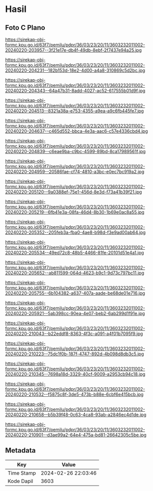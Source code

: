 # Hasil

## Foto C Plano

https://sirekap-obj-formc.kpu.go.id/63f7/pemilu/pdpr/36/03/23/20/11/3603232011002-20240220-203957--3f21e17e-db4f-49db-8ebf-2f7437e94a25.jpg

https://sirekap-obj-formc.kpu.go.id/63f7/pemilu/pdpr/36/03/23/20/11/3603232011002-20240220-204231--182b153d-18e2-4d00-a4a8-310869c5d2bc.jpg

https://sirekap-obj-formc.kpu.go.id/63f7/pemilu/pdpr/36/03/23/20/11/3603232011002-20240220-204343--64a47b31-8add-4027-ac52-617555b01d9f.jpg

https://sirekap-obj-formc.kpu.go.id/63f7/pemilu/pdpr/36/03/23/20/11/3603232011002-20240220-204513--8321a38a-e753-4355-a9ea-a9c6fb445fe7.jpg

https://sirekap-obj-formc.kpu.go.id/63f7/pemilu/pdpr/36/03/23/20/11/3603232011002-20240220-204637--c465d552-bbca-4e3a-aac6-c57e4336cbd4.jpg

https://sirekap-obj-formc.kpu.go.id/63f7/pemilu/pdpr/36/03/23/20/11/3603232011002-20240220-204839--c6eae9ba-c9bc-4599-89bd-8ca17989561f.jpg

https://sirekap-obj-formc.kpu.go.id/63f7/pemilu/pdpr/36/03/23/20/11/3603232011002-20240220-204959--20586fae-cf74-4810-a3bc-e0ec7bc919a2.jpg

https://sirekap-obj-formc.kpu.go.id/63f7/pemilu/pdpr/36/03/23/20/11/3603232011002-20240220-205120--9a0388ef-75e1-456d-8e3d-f73a41b39f21.jpg

https://sirekap-obj-formc.kpu.go.id/63f7/pemilu/pdpr/36/03/23/20/11/3603232011002-20240220-205219--6fb41e3a-08fa-46d4-8b30-1b69e0ac8a55.jpg

https://sirekap-obj-formc.kpu.go.id/63f7/pemilu/pdpr/36/03/23/20/11/3603232011002-20240220-205352--205feb3a-fba0-4ae8-b98d-f3e9ad00ab64.jpg

https://sirekap-obj-formc.kpu.go.id/63f7/pemilu/pdpr/36/03/23/20/11/3603232011002-20240220-205534--49ed72c8-48b5-4466-81fe-20101d51e4a1.jpg

https://sirekap-obj-formc.kpu.go.id/63f7/pemilu/pdpr/36/03/23/20/11/3603232011002-20240220-205652--ab811599-064d-4623-b9c1-9d73c797bc11.jpg

https://sirekap-obj-formc.kpu.go.id/63f7/pemilu/pdpr/36/03/23/20/11/3603232011002-20240220-205755--6b104382-a637-407a-aade-be68de01e716.jpg

https://sirekap-obj-formc.kpu.go.id/63f7/pemilu/pdpr/36/03/23/20/11/3603232011002-20240220-205921--5ab398cc-90ea-4e07-beb2-6ab299d1f91e.jpg

https://sirekap-obj-formc.kpu.go.id/63f7/pemilu/pdpr/36/03/23/20/11/3603232011002-20240220-210043--b22eddf8-8363-4f3c-a091-a4f01b7095f9.jpg

https://sirekap-obj-formc.kpu.go.id/63f7/pemilu/pdpr/36/03/23/20/11/3603232011002-20240220-210223--75dc1f0b-187f-4747-892d-4b098d8db3c5.jpg

https://sirekap-obj-formc.kpu.go.id/63f7/pemilu/pdpr/36/03/23/20/11/3603232011002-20240220-210345--7698a18d-3329-40cf-9009-a2953cb94c18.jpg

https://sirekap-obj-formc.kpu.go.id/63f7/pemilu/pdpr/36/03/23/20/11/3603232011002-20240220-210532--f5875c8f-3de5-473b-b88e-6cbf6e415bcb.jpg

https://sirekap-obj-formc.kpu.go.id/63f7/pemilu/pdpr/36/03/23/20/11/3603232011002-20240220-210658--b5b39f48-0c63-4ca8-93ab-a2846ec4d1de.jpg

https://sirekap-obj-formc.kpu.go.id/63f7/pemilu/pdpr/36/03/23/20/11/3603232011002-20240220-210901--d3ae99a2-64e4-475a-bd81-26642305c5be.jpg


## Metadata

| Key        | Value               |
| ---------- | ------------------- |
| Time Stamp | 2024-02-26 22:03:46 |
| Kode Dapil | 3603                |



